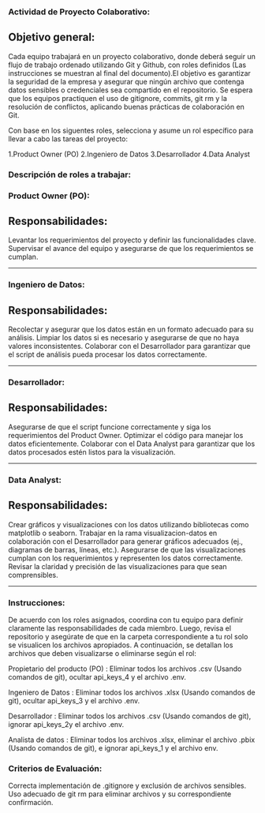 ### Actividad de Proyecto Colaborativo:

## Objetivo general:

Cada equipo trabajará en un proyecto colaborativo, donde deberá seguir un flujo de trabajo ordenado utilizando Git y Github, con roles definidos (Las instrucciones se muestran al final del documento).El objetivo es garantizar la seguridad de la empresa y asegurar que ningún archivo que contenga datos sensibles o credenciales sea compartido en el repositorio. Se espera que los equipos practiquen el uso de gitignore, commits, git rm y la resolución de conflictos, aplicando buenas prácticas de colaboración en Git.

Con base en los siguentes roles, selecciona y asume un rol específico para llevar a cabo las tareas del proyecto:

1.Product Owner (PO)
2.Ingeniero de Datos
3.Desarrollador
4.Data Analyst

### Descripción de roles a trabajar:

 
### Product Owner (PO):

## Responsabilidades:
Levantar los requerimientos del proyecto y definir las funcionalidades clave.
Supervisar el avance del equipo y asegurarse de que los requerimientos se cumplan.

---

### Ingeniero de Datos:

## Responsabilidades:

Recolectar y asegurar que los datos están en un formato adecuado para su análisis.
Limpiar los datos si es necesario y asegurarse de que no haya valores inconsistentes.
Colaborar con el Desarrollador para garantizar que el script de análisis pueda procesar los datos correctamente.

---

### Desarrollador:

## Responsabilidades:

Asegurarse de que el script funcione correctamente y siga los requerimientos del Product Owner.
Optimizar el código para manejar los datos eficientemente.
Colaborar con el Data Analyst para garantizar que los datos procesados estén listos para la visualización.

---

### Data Analyst:

## Responsabilidades:


Crear gráficos y visualizaciones con los datos utilizando bibliotecas como matplotlib o seaborn.
Trabajar en la rama visualizacion-datos en colaboración con el Desarrollador para generar gráficos adecuados (ej., diagramas de barras, líneas, etc.).
Asegurarse de que las visualizaciones cumplan con los requerimientos y representen los datos correctamente.
Revisar la claridad y precisión de las visualizaciones para que sean comprensibles.

---
 
### Instrucciones:

De acuerdo con los roles asignados, coordina con tu equipo para definir claramente las responsabilidades de cada miembro. Luego, revisa el repositorio y asegúrate de que en la carpeta correspondiente a tu rol solo se visualicen los archivos apropiados. A continuación, se detallan los archivos que deben visualizarse o eliminarse según el rol:

Propietario del producto (PO) : Eliminar todos los archivos .csv (Usando comandos de git), ocultar api_keys_4 y el archivo .env.

Ingeniero de Datos : Eliminar todos los archivos .xlsx (Usando comandos de git), ocultar api_keys_3 y el archivo .env.

Desarrollador : Eliminar todos los archivos .csv (Usando comandos de git), ignorar api_keys_2y el archivo .env.

Analista de datos : Eliminar todos los archivos .xlsx, eliminar el archivo .pbix (Usando comandos de git), e ignorar api_keys_1 y el archivo env.


### Criterios de Evaluación:

Correcta implementación de .gitignore y exclusión de archivos sensibles.
Uso adecuado de git rm para eliminar archivos y su correspondiente confirmación.